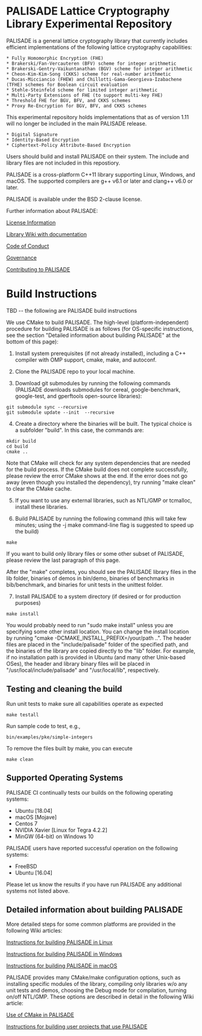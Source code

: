 PALISADE Lattice Cryptography Library Experimental Repository 
=====================================

PALISADE is a general lattice cryptography library that currently
includes efficient implementations of the following lattice
cryptography capabilities:
	
	* Fully Homomorphic Encryption (FHE)
	* Brakerski/Fan-Vercauteren (BFV) scheme for integer arithmetic
	* Brakerski-Gentry-Vaikuntanathan (BGV) scheme for integer arithmetic
	* Cheon-Kim-Kim-Song (CKKS) scheme for real-number arithmetic
	* Ducas-Micciancio (FHEW) and Chillotti-Gama-Georgieva-Izabachene (TFHE) schemes for Boolean circuit evaluation
	* Stehle-Steinfeld scheme for limited integer arithmetic
	* Multi-Party Extensions of FHE (to support multi-key FHE)
	* Threshold FHE for BGV, BFV, and CKKS schemes
	* Proxy Re-Encryption for BGV, BFV, and CKKS schemes
   
This experimental repository holds implementations that as of version 1.11 will no longer be included in the main PALISADE release.

	* Digital Signature
	* Identity-Based Encryption
	* Ciphertext-Policy Attribute-Based Encryption
	
Users should build and install PALISADE on their system. The include and library files are not included in this repostiory.

PALISADE is a cross-platform C++11 library supporting Linux, Windows, and macOS. The supported compilers are g++ v6.1 or later and clang++ v6.0 or later.

PALISADE is available under the BSD 2-clause license.


Further information about PALISADE:

[License Information](License.md)

[Library Wiki with documentation](https://gitlab.com/palisade/palisade-development/wikis/home)

[Code of Conduct](Code-of-conduct.md)

[Governance](Governance.md)

[Contributing to PALISADE](Contributing.md)


Build Instructions
=====================================

TBD -- the following are PALISADE build instructions

We use CMake to build PALISADE. The high-level (platform-independent) procedure for building PALISADE is as follows (for OS-specific instructions, see the section "Detailed information about building PALISADE" at the bottom of this page):

1. Install system prerequisites (if not already installed), including a C++ compiler with OMP support, cmake, make, and autoconf.

2. Clone the PALISADE repo to your local machine.

3. Download git submodules by running the following commands (PALISADE downloads submodules for cereal, google-benchmark, google-test, and gperftools open-source libraries):
```
git submodule sync --recursive
git submodule update --init  --recursive
```

4. Create a directory where the binaries will be built. The typical choice is a subfolder "build". In this case, the commands are:
```
mkdir build
cd build
cmake ..
```

Note that CMake will check for any system dependencies that are needed for the build process. If the CMake build does not complete successfully, please review the error CMake shows at the end. If the error does not go away (even though you installed the dependency), try running "make clean" to clear the CMake cache.

5. If you want to use any external libraries, such as NTL/GMP or tcmalloc, install these libraries.

6. Build PALISADE by running the following command (this will take few minutes; using the -j make command-line flag is suggested to speed up the build)
```
make
```
If you want to build only library files or some other subset of PALISADE, please review the last paragraph of this page.

After the "make" completes, you should see the PALISADE library files in the lib folder, binaries of demos in bin/demo, binaries of benchmarks in bib/benchmark, and binaries for unit tests in the unittest folder.

7. Install PALISADE to a system directory (if desired or for production purposes)
```
make install
```
You would probably need to run "sudo make install" unless you are specifying some other install location. You can change the install location by running
"cmake -DCMAKE_INSTALL_PREFIX=/your/path ..". The header files are placed in the "include/palisade" folder of the specified path, and the binaries of the library
are copied directly to the "lib" folder. For example, if no installation path is provided in Ubuntu (and many other Unix-based OSes), the header and library
binary files will be placed in "/usr/local/include/palisade" and "/usr/local/lib", respectively.

Testing and cleaning the build
-------------------

Run unit tests to make sure all capabilities operate as expected
```
make testall
```

Run sample code to test, e.g.,
```
bin/examples/pke/simple-integers
```

To remove the files built by make, you can execute
```
make clean
```

Supported Operating Systems
--------------------------
PALISADE CI continually tests our builds on the following operating systems:

* Ubuntu [18.04]
* macOS [Mojave]
* Centos 7
* NVIDIA Xavier [Linux for Tegra 4.2.2]
* MinGW (64-bit) on Windows 10

PALISADE users have reported successful operation on the following systems:

* FreeBSD
* Ubuntu [16.04]

Please let us know the results if you have run PALISADE any additional systems not listed above.

Detailed information about building PALISADE
------------------------------

More detailed steps for some common platforms are provided in the following Wiki articles:

[Instructions for building PALISADE in Linux](https://gitlab.com/palisade/palisade-development/wikis/Instructions-for-building-PALISADE-in-Linux)

[Instructions for building PALISADE in Windows](https://gitlab.com/palisade/palisade-development/wikis/Instructions-for-building-PALISADE-in-Windows)

[Instructions for building PALISADE in macOS](https://gitlab.com/palisade/palisade-development/wikis/Instructions-for-building-PALISADE-in-macOS)

PALISADE provides many CMake/make configuration options, such as installing specific modules of the library, compiling only libraries w/o any unit tests and demos, choosing the Debug mode for compilation, turning on/off NTL/GMP. These options are described in detail in the following Wiki article:

[Use of CMake in PALISADE](https://gitlab.com/palisade/palisade-development/-/wikis/Use-of-CMake-in-PALISADE)

[Instructions for building user projects that use PALISADE](https://gitlab.com/palisade/palisade-development/wikis/Instructions-for-building-user-projects-that-use-PALISADE)
